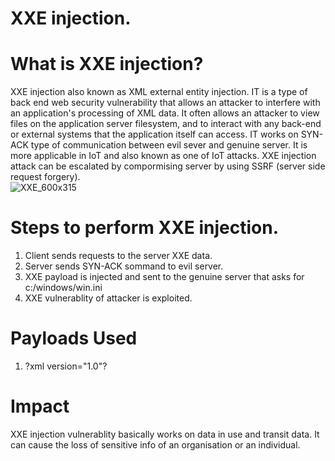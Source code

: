 # XXE injection. 
# What is XXE injection? 
XXE injection also known as XML external entity injection. IT is a type of back end web security vulnerability that allows an attacker to interfere with an application's processing of XML data. It often allows an attacker to view files on the application server filesystem, and to interact with any back-end or external systems that the application itself can access. IT works on SYN-ACK type of communication between evil sever and genuine server. It is more applicable in IoT and also known  as one of IoT attacks. XXE injection attack can be escalated by compormising server by using SSRF (server side request forgery).  
![XXE_600x315](https://user-images.githubusercontent.com/115407638/204035060-03d35c3f-eff2-48fb-8fd3-e61cc5bf77c0.png) 

# Steps to perform XXE injection. 
1) Client sends requests to the server XXE data. 
2) Server sends SYN-ACK sommand to evil server. 
3) XXE payload is injected and sent to the genuine server that asks for c:/windows/win.ini 
4) XXE vulnerablity of attacker is exploited. 

# Payloads Used 
1) ?xml version="1.0"? <!DOCTYPE data [<!ELEMENT data (#ANY)><!ENTITY file SYSTEM "file:///etc/passwd">






# Impact 
XXE injection vulnerablity basically works on data in use and transit data. It can cause the loss of sensitive info of an organisation or an individual. 
